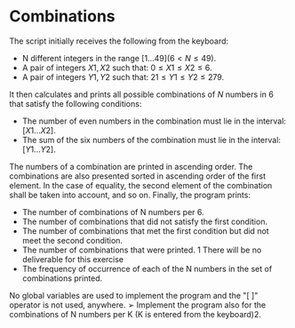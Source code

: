 # Combinations 

The script initially receives the following from the keyboard:
- N different integers in the range $[1 ... 49] (6 < N \le 49)$.
- A pair of integers $X1, X2$ such that: $0 \le X1 \le X2 \le 6$.
- A pair of integers $Y1, Y2$ such that: $21 \le Y1 \le Y2 \le 279$.

It then calculates and prints all possible combinations of $N$ numbers in $6$ that satisfy the following conditions:
- The number of even numbers in the combination must lie in the interval: $[X1 ... X2]$.
- The sum of the six numbers of the combination must lie in the interval: $[Y1 ... Y2]$.

The numbers of a combination are printed in ascending order. The combinations are also presented sorted in ascending order of the first element. In the
case of equality, the second element of the combination shall be taken into account, and so on.
Finally, the program prints:
- The number of combinations of N numbers per 6.
- The number of combinations that did not satisfy the first condition.
- The number of combinations that met the first condition but did not meet the second condition.
- The number of combinations that were printed. 1 There will be no deliverable for this exercise
- The frequency of occurrence of each of the N numbers in the set of combinations printed.

No global variables are used to implement the program and the "[ ]" operator is not used, anywhere.
➢ Implement the program also for the combinations of N numbers per K (K is entered from the keyboard)2.
